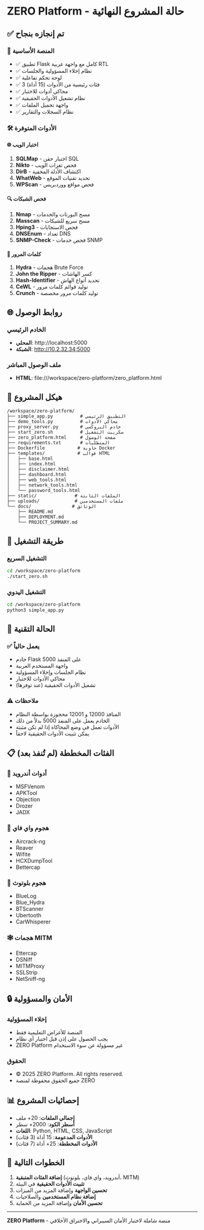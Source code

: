 # ZERO Platform - حالة المشروع النهائية

## ✅ تم إنجازه بنجاح

### 🚀 المنصة الأساسية
- ✅ تطبيق Flask كامل مع واجهة عربية RTL
- ✅ نظام إخلاء المسؤولية والجلسات
- ✅ لوحة تحكم تفاعلية
- ✅ 3 فئات رئيسية من الأدوات (15 أداة)
- ✅ محاكي أدوات للاختبار
- ✅ نظام تشغيل الأدوات الحقيقية
- ✅ واجهة تحميل الملفات
- ✅ نظام السجلات والتقارير

### 🛠️ الأدوات المتوفرة

#### 🌐 اختبار الويب
1. **SQLMap** - اختبار حقن SQL
2. **Nikto** - فحص ثغرات الويب
3. **DirB** - اكتشاف الأدلة المخفية
4. **WhatWeb** - تحديد تقنيات الموقع
5. **WPScan** - فحص مواقع ووردبريس

#### 🔍 فحص الشبكات
1. **Nmap** - مسح البورتات والخدمات
2. **Masscan** - مسح سريع للشبكات
3. **Hping3** - فحص الاستجابات
4. **DNSEnum** - تعداد DNS
5. **SNMP-Check** - فحص خدمات SNMP

#### 🔐 كلمات المرور
1. **Hydra** - هجمات Brute Force
2. **John the Ripper** - كسر الهاشات
3. **Hash-Identifier** - تحديد أنواع الهاش
4. **CeWL** - توليد قوائم كلمات مرور
5. **Crunch** - توليد كلمات مرور مخصصة

## 🌐 روابط الوصول

### الخادم الرئيسي
- **المحلي**: http://localhost:5000
- **الشبكة**: http://10.2.32.34:5000

### ملف الوصول المباشر
- **HTML**: file:///workspace/zero-platform/zero_platform.html

## 📁 هيكل المشروع

```
/workspace/zero-platform/
├── simple_app.py          # التطبيق الرئيسي
├── demo_tools.py          # محاكي الأدوات
├── proxy_server.py        # خادم البروكسي
├── start_zero.sh          # سكريبت التشغيل
├── zero_platform.html     # صفحة الوصول
├── requirements.txt       # المتطلبات
├── Dockerfile            # حاوية Docker
├── templates/            # قوالب HTML
│   ├── base.html
│   ├── index.html
│   ├── disclaimer.html
│   ├── dashboard.html
│   ├── web_tools.html
│   ├── network_tools.html
│   └── password_tools.html
├── static/              # الملفات الثابتة
├── uploads/             # ملفات المستخدمين
└── docs/               # الوثائق
    ├── README.md
    ├── DEPLOYMENT.md
    └── PROJECT_SUMMARY.md
```

## 🚀 طريقة التشغيل

### التشغيل السريع
```bash
cd /workspace/zero-platform
./start_zero.sh
```

### التشغيل اليدوي
```bash
cd /workspace/zero-platform
python3 simple_app.py
```

## 🔧 الحالة التقنية

### ✅ يعمل حالياً
- خادم Flask على المنفذ 5000
- واجهة المستخدم العربية
- نظام الجلسات وإخلاء المسؤولية
- محاكي الأدوات للاختبار
- تشغيل الأدوات الحقيقية (عند توفرها)

### ⚠️ ملاحظات
- المنافذ 12000 و 12001 محجوزة بواسطة النظام
- الخادم يعمل على المنفذ 5000 بدلاً من ذلك
- الأدوات تعمل في وضع المحاكاة إذا لم تكن مثبتة
- يمكن تثبيت الأدوات الحقيقية لاحقاً

## 📋 الفئات المخططة (لم تُنفذ بعد)

### 📱 أدوات أندرويد
- MSFVenom
- APKTool
- Objection
- Drozer
- JADX

### 📡 هجوم واي فاي
- Aircrack-ng
- Reaver
- Wifite
- HCXDumpTool
- Bettercap

### 🔵 هجوم بلوتوث
- BlueLog
- Blue_Hydra
- BTScanner
- Ubertooth
- CarWhisperer

### 🕸️ هجمات MITM
- Ettercap
- DSNiff
- MITMProxy
- SSLStrip
- NetSniff-ng

## 🔒 الأمان والمسؤولية

### إخلاء المسؤولية
- المنصة للأغراض التعليمية فقط
- يجب الحصول على إذن قبل اختبار أي نظام
- ZERO Platform غير مسؤولة عن سوء الاستخدام

### الحقوق
- © 2025 ZERO Platform. All rights reserved.
- جميع الحقوق محفوظة لمنصة ZERO

## 📊 إحصائيات المشروع

- **إجمالي الملفات**: 20+ ملف
- **أسطر الكود**: 2000+ سطر
- **اللغات**: Python, HTML, CSS, JavaScript
- **الأدوات المدعومة**: 15 أداة (3 فئات)
- **الأدوات المخططة**: 25+ أداة (7 فئات)

## 🎯 الخطوات التالية

1. **إضافة الفئات المتبقية** (أندرويد، واي فاي، بلوتوث، MITM)
2. **تثبيت الأدوات الحقيقية** في البيئة
3. **تحسين الواجهة** وإضافة المزيد من الميزات
4. **إضافة نظام المستخدمين** والصلاحيات
5. **تحسين الأمان** وإضافة المزيد من الحماية

---

**ZERO Platform** - منصة شاملة لاختبار الأمان السيبراني والاختراق الأخلاقي